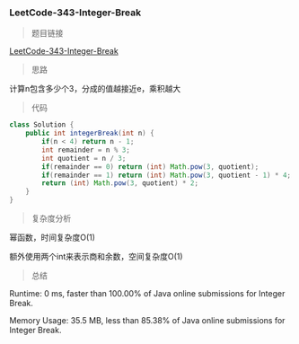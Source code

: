 ### LeetCode-343-Integer-Break

> 题目链接

[LeetCode-343-Integer-Break](https://leetcode.com/problems/integer-break/)

> 思路

计算n包含多少个3，分成的值越接近e，乘积越大

> 代码

```java
class Solution {
    public int integerBreak(int n) {
        if(n < 4) return n - 1;
        int remainder = n % 3;
        int quotient = n / 3;
        if(remainder == 0) return (int) Math.pow(3, quotient);
        if(remainder == 1) return (int) Math.pow(3, quotient - 1) * 4;
        return (int) Math.pow(3, quotient) * 2;
    }
}
```

> 复杂度分析

幂函数，时间复杂度O(1)

额外使用两个int来表示商和余数，空间复杂度O(1)

> 总结

Runtime: 0 ms, faster than 100.00% of Java online submissions for Integer Break.

Memory Usage: 35.5 MB, less than 85.38% of Java online submissions for Integer Break.
